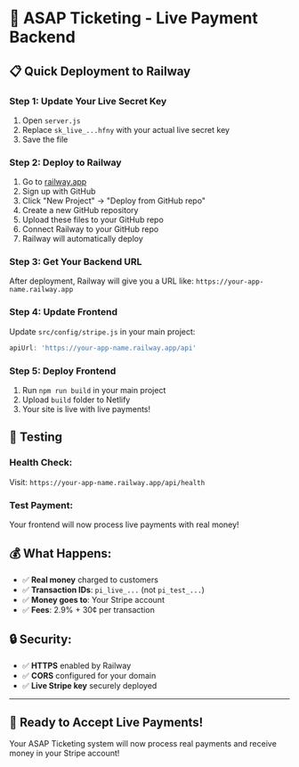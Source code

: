 # 🚀 ASAP Ticketing - Live Payment Backend

## 📋 **Quick Deployment to Railway**

### **Step 1: Update Your Live Secret Key**
1. Open `server.js`
2. Replace `sk_live_...hfny` with your actual live secret key
3. Save the file

### **Step 2: Deploy to Railway**
1. Go to [railway.app](https://railway.app)
2. Sign up with GitHub
3. Click "New Project" → "Deploy from GitHub repo"
4. Create a new GitHub repository
5. Upload these files to your GitHub repo
6. Connect Railway to your GitHub repo
7. Railway will automatically deploy

### **Step 3: Get Your Backend URL**
After deployment, Railway will give you a URL like:
`https://your-app-name.railway.app`

### **Step 4: Update Frontend**
Update `src/config/stripe.js` in your main project:
```javascript
apiUrl: 'https://your-app-name.railway.app/api'
```

### **Step 5: Deploy Frontend**
1. Run `npm run build` in your main project
2. Upload `build` folder to Netlify
3. Your site is live with live payments!

## 🧪 **Testing**

### **Health Check:**
Visit: `https://your-app-name.railway.app/api/health`

### **Test Payment:**
Your frontend will now process live payments with real money!

## 💰 **What Happens:**
- ✅ **Real money** charged to customers
- ✅ **Transaction IDs**: `pi_live_...` (not `pi_test_...`)
- ✅ **Money goes to**: Your Stripe account
- ✅ **Fees**: 2.9% + 30¢ per transaction

## 🔒 **Security:**
- ✅ **HTTPS** enabled by Railway
- ✅ **CORS** configured for your domain
- ✅ **Live Stripe key** securely deployed

---

## 🎯 **Ready to Accept Live Payments!**

Your ASAP Ticketing system will now process real payments and receive money in your Stripe account!

